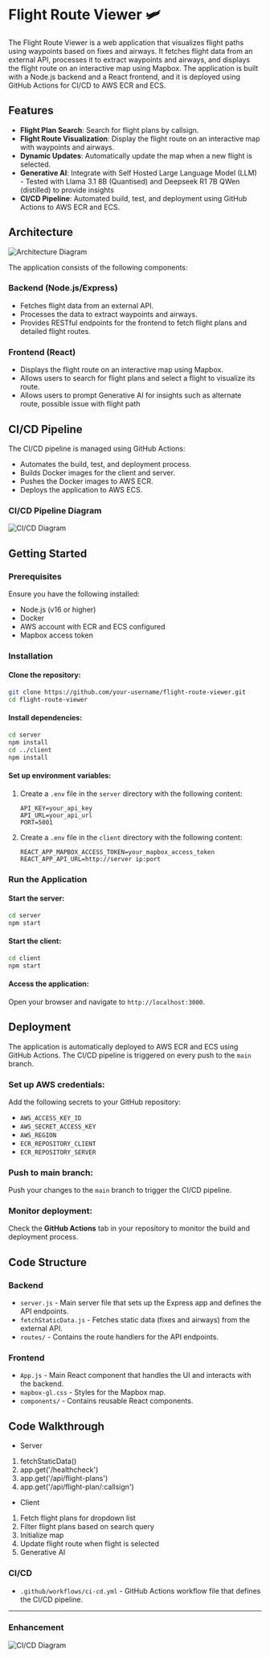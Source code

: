 # Flight Route Viewer 🛩️

The Flight Route Viewer is a web application that visualizes flight paths using waypoints based on fixes and airways. It fetches flight data from an external API, processes it to extract waypoints and airways, and displays the flight route on an interactive map using Mapbox. The application is built with a Node.js backend and a React frontend, and it is deployed using GitHub Actions for CI/CD to AWS ECR and ECS.

## Features

- **Flight Plan Search**: Search for flight plans by callsign.
- **Flight Route Visualization**: Display the flight route on an interactive map with waypoints and airways.
- **Dynamic Updates**: Automatically update the map when a new flight is selected.
- **Generative AI**: Integrate with Self Hosted Large Language Model (LLM) - Tested with Llama 3.1 8B (Quantised) and Deepseek R1 7B QWen (distilled) to provide insights 
- **CI/CD Pipeline**: Automated build, test, and deployment using GitHub Actions to AWS ECR and ECS.

## Architecture

![Architecture Diagram](mapbox-plane-tracker/imageFolder/softwarecomponents.png)

The application consists of the following components:

### Backend (Node.js/Express)
- Fetches flight data from an external API.
- Processes the data to extract waypoints and airways.
- Provides RESTful endpoints for the frontend to fetch flight plans and detailed flight routes.

### Frontend (React)
- Displays the flight route on an interactive map using Mapbox.
- Allows users to search for flight plans and select a flight to visualize its route.
- Allows users to prompt Generative AI for insights such as alternate route, possible issue with flight path
## CI/CD Pipeline

The CI/CD pipeline is managed using GitHub Actions:
- Automates the build, test, and deployment process.
- Builds Docker images for the client and server.
- Pushes the Docker images to AWS ECR.
- Deploys the application to AWS ECS.

### CI/CD Pipeline Diagram

![CI/CD Diagram](mapbox-plane-tracker/imageFolder/cicd.png)

## Getting Started

### Prerequisites

Ensure you have the following installed:

- Node.js (v16 or higher)
- Docker
- AWS account with ECR and ECS configured
- Mapbox access token

### Installation

#### Clone the repository:
```bash
git clone https://github.com/your-username/flight-route-viewer.git
cd flight-route-viewer
```

#### Install dependencies:
```bash
cd server
npm install
cd ../client
npm install
```

#### Set up environment variables:

1. Create a `.env` file in the `server` directory with the following content:
   ```plaintext
   API_KEY=your_api_key
   API_URL=your_api_url
   PORT=5001
   ```

2. Create a `.env` file in the `client` directory with the following content:
   ```plaintext
   REACT_APP_MAPBOX_ACCESS_TOKEN=your_mapbox_access_token
   REACT_APP_API_URL=http://server ip:port
   ```

### Run the Application

#### Start the server:
```bash
cd server
npm start
```

#### Start the client:
```bash
cd client
npm start
```

#### Access the application:
Open your browser and navigate to `http://localhost:3000`.

## Deployment

The application is automatically deployed to AWS ECR and ECS using GitHub Actions. The CI/CD pipeline is triggered on every push to the `main` branch.

### Set up AWS credentials:
Add the following secrets to your GitHub repository:

- `AWS_ACCESS_KEY_ID`
- `AWS_SECRET_ACCESS_KEY`
- `AWS_REGION`
- `ECR_REPOSITORY_CLIENT`
- `ECR_REPOSITORY_SERVER`

### Push to main branch:
Push your changes to the `main` branch to trigger the CI/CD pipeline.

### Monitor deployment:
Check the **GitHub Actions** tab in your repository to monitor the build and deployment process.

## Code Structure

### Backend
- `server.js` - Main server file that sets up the Express app and defines the API endpoints.
- `fetchStaticData.js` - Fetches static data (fixes and airways) from the external API.
- `routes/` - Contains the route handlers for the API endpoints.

### Frontend
- `App.js` - Main React component that handles the UI and interacts with the backend.
- `mapbox-gl.css` - Styles for the Mapbox map.
- `components/` - Contains reusable React components.

## Code Walkthrough
- Server
1) fetchStaticData() 
2) app.get('/healthcheck')
3) app.get('/api/flight-plans')
4) app.get('/api/flight-plan/:callsign')

- Client
1) Fetch flight plans for dropdown list
2) Filter flight plans based on search query
3) Initialize map
4) Update flight route when flight is selected
5) Generative AI

### CI/CD
- `.github/workflows/ci-cd.yml` - GitHub Actions workflow file that defines the CI/CD pipeline.

---

### Enhancement
![CI/CD Diagram](mapbox-plane-tracker/imageFolder/enhancement.png)


